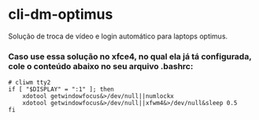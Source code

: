 # cli-dm-optimus
Solução de troca de vídeo e login automático para laptops optimus.

### Caso use essa solução no xfce4, no qual ela já tá configurada, cole o conteúdo abaixo no seu arquivo .bashrc:
```
# cliwm tty2
if [ "$DISPLAY" = ":1" ]; then
	xdotool getwindowfocus&>/dev/null||numlockx
	xdotool getwindowfocus&>/dev/null||xfwm4&>/dev/null&sleep 0.5
fi
```
